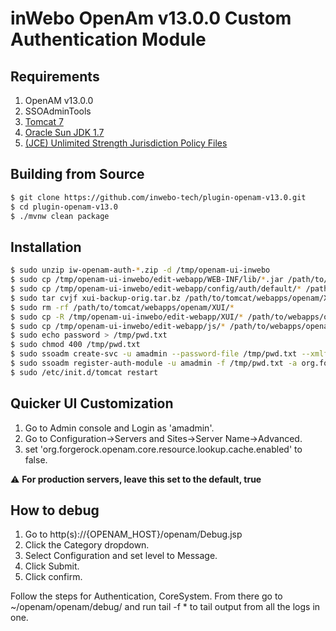 inWebo OpenAm v13.0.0 Custom Authentication Module
==================================================
 
Requirements
------------
 
1. OpenAM v13.0.0
1. SSOAdminTools
1. [Tomcat 7](http://apache.mediamirrors.org/tomcat/tomcat-7/v7.0.90/bin/apache-tomcat-7.0.90.tar.gz)
1. [Oracle Sun JDK 1.7](http://www.oracle.com/technetwork/java/javase/downloads/jdk7-downloads-1880260.html)
1. [(JCE) Unlimited Strength Jurisdiction Policy Files](http://www.oracle.com/technetwork/java/javase/downloads/jce-7-download-432124.html)
 
Building from Source
--------------------
  
  ```bash
  $ git clone https://github.com/inwebo-tech/plugin-openam-v13.0.git
  $ cd plugin-openam-v13.0 
  $ ./mvnw clean package
  ```
  
Installation
------------
   
  ```bash
  $ sudo unzip iw-openam-auth-*.zip -d /tmp/openam-ui-inwebo
  $ sudo cp /tmp/openam-ui-inwebo/edit-webapp/WEB-INF/lib/*.jar /path/to/tomcat/webapps/openam/WEB-INF/lib/
  $ sudo cp /tmp/openam-ui-inwebo/edit-webapp/config/auth/default/* /path/to/tomcat/webapps/openam/config/auth/default/
  $ sudo tar cvjf xui-backup-orig.tar.bz /path/to/tomcat/webapps/openam/XUI/ 
  $ sudo rm -rf /path/to/tomcat/webapps/openam/XUI/*
  $ sudo cp -R /tmp/openam-ui-inwebo/edit-webapp/XUI/* /path/to/webapps/openam/XUI/
  $ sudo cp /tmp/openam-ui-inwebo/edit-webapp/js/* /path/to/webapps/openam/js/
  $ sudo echo password > /tmp/pwd.txt
  $ sudo chmod 400 /tmp/pwd.txt
  $ sudo ssoadm create-svc -u amadmin --password-file /tmp/pwd.txt --xmlfile /tmp/openam-ui-inwebo/config/amAuthInWeboAuth.xml -v
  $ sudo ssoadm register-auth-module -u amadmin -f /tmp/pwd.txt -a org.forgerock.openam.inwebo.InWeboAuth -v
  $ sudo /etc/init.d/tomcat restart
  ```
 
Quicker UI Customization
-------------------------
 
1. Go to Admin console and Login as 'amadmin'.
1. Go to Configuration->Servers and Sites->Server Name->Advanced.
1. set 'org.forgerock.openam.core.resource.lookup.cache.enabled' to false.
 
:warning: **For production servers, leave this set to the default, true**
 
How to debug
------------
 
1. Go to http(s)://{OPENAM_HOST}/openam/Debug.jsp
1. Click the Category dropdown.
1. Select Configuration and set level to Message.
1. Click Submit.
1. Click confirm.

Follow the steps for Authentication, CoreSystem. From there go to ~/openam/openam/debug/ and run tail -f * to tail output from all the logs in one.